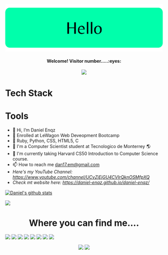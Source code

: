 ![header.png](https://github.com/daniel-enqz/daniel-enqz/blob/0116a4f65d27da2138f6e2bfce0c8d540ccfb623/website/images/header.png)

<h4 align="center">Welcome! Visitor number.....:eyes:</h4>
<p align="center"><img src="https://profile-counter.glitch.me/{daniel-enqz}/count.svg"></p>

# Tech Stack
# Tools


- 🖖 Hi, I’m Daniel Enqz
- 👀 Enrolled at LeWagon Web Deveopment Bootcamp
- 🚃 Ruby, Python, CSS, HTML5, C
- 💞 I'm a Computer Scientist student at Tecnologico de Monterrey 🌎
- 🌱 I'm currently taking Harvard CS50 Introduction to Computer Science course.
- 📫 How to reach me dan17.em@gmail.com
- *Here's my YouTube Channel: https://www.youtube.com/channel/UCvZjEjGU4CVIrQknOSMfpXQ*
- *Check mt website here: https://daniel-enqz.github.io/daniel-enqz/*

<a href="https://github.com/daniel-enqz/github-readme-stats"><img align="center" src="https://github-readme-stats.vercel.app/api?username=daniel-enqz&count_private=true&show_icons=true&hide_border=true&title_color=0099ff&icon_color=0099ff" alt="Daniel's github stats" /></a>

<a href="https://github.com/daniel-enqz/github-readme-stats"><img align="center" src="https://github-readme-stats.vercel.app/api/top-langs/?username=daniel-enqz&langs_count=8&layout=compact&hide_border=true&title_color=0099ff&icon_color=0099ff" /></a>

<h1 align="center">Where you can find me....</h1>
<a href="https://colordesigner.io/gradient-generator"><img src="https://img.shields.io/badge/Discord-7289DA?style=for-the-badge&logo=discord&logoColor=white"/></a>
<a href="https://colordesigner.io/gradient-generator"><img src="https://img.shields.io/badge/Reddit-FF4500?style=for-the-badge&logo=reddit&logoColor=white"/></a>
<a href="https://colordesigner.io/gradient-generator"><img src="https://img.shields.io/badge/Instagram-E4405F?style=for-the-badge&logo=instagram&logoColor=white"/></a>
<a href="https://colordesigner.io/gradient-generator"><img src="https://img.shields.io/badge/Twitter-1DA1F2?style=for-the-badge&logo=twitter&logoColor=white"/></a>
<a href="https://colordesigner.io/gradient-generator"><img src="https://img.shields.io/badge/LinkedIn-0077B5?style=for-the-badge&logo=linkedin&logoColor=white"/></a>
<a href="https://colordesigner.io/gradient-generator"><img src="https://img.shields.io/badge/GitHub-100000?style=for-the-badge&logo=github&logoColor=white"/></a>
<a href="https://colordesigner.io/gradient-generator"><img src="https://img.shields.io/badge/TikTok-000000?style=for-the-badge&logo=tiktok&logoColor=white"/></a>
<a href="https://colordesigner.io/gradient-generator"><img src="https://img.shields.io/badge/YouTube-FF0000?style=for-the-badge&logo=youtube&logoColor=white"/></a>

<p align="center">
<a href="https://colordesigner.io/gradient-generator"><img src="https://img.shields.io/badge/Twitch-9146FF?style=for-the-badge&logo=twitch&logoColor=white"/></a>
<a href="https://colordesigner.io/gradient-generator"><img src="https://img.shields.io/badge/Gmail-D14836?style=for-the-badge&logo=gmail&logoColor=white"/></a>
</p>

